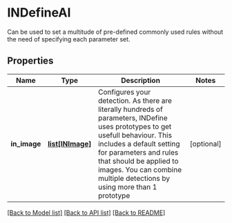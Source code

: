 # INDefineAI

Can be used to set a multitude of pre-defined commonly used rules without the need of specifying each parameter set.
## Properties
Name | Type | Description | Notes
------------ | ------------- | ------------- | -------------
**in_image** | [**list[INImage]**](INImage.md) | Configures your detection. As there are literally hundreds of parameters, INDefine uses prototypes to get usefull behaviour. This includes a default setting for parameters and rules that should be applied to images. You can combine multiple detections by using more than 1 prototype | [optional] 

[[Back to Model list]](../README.md#documentation-for-models) [[Back to API list]](../README.md#documentation-for-api-endpoints) [[Back to README]](../README.md)


